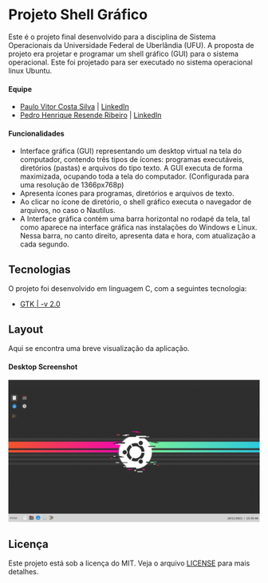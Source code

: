 # Projeto Shell Gráfico
Este é o projeto final desenvolvido para a disciplina de Sistema Operacionais da Universidade Federal de Uberlândia (UFU).
A proposta de projeto era projetar e programar um shell gráfico (GUI) para o sistema operacional. Este foi projetado para ser executado no sistema operacional linux Ubuntu.
#### Equipe
- [Paulo Vitor Costa Silva](https://github.com/Paulo-vitorCS)  |  [LinkedIn](https://www.linkedin.com/in/paulo-vitor-costa/)
- [Pedro Henrique Resende Ribeiro](https://github.com/pedro-hr-resende)  |  [LinkedIn](https://www.linkedin.com/in/pedro-hr-resende/)
#### Funcionalidades
- Interface gráfica (GUI) representando um desktop virtual na tela do computador, contendo três
tipos de ícones: programas executáveis, diretórios (pastas) e arquivos do tipo texto. A GUI executa de forma maximizada, ocupando toda a tela do computador. (Configurada para uma resolução de 1366px768p)
- Apresenta ícones para programas, diretórios e arquivos de texto.
- Ao clicar no ícone de diretório, o shell gráfico executa o navegador de arquivos, no caso o Nautilus.
- A Interface gráfica contém uma barra horizontal no rodapé da tela, tal como aparece na interface gráfica nas instalações do Windows e Linux. Nessa barra, no canto direito, apresenta data e hora, com atualização a cada segundo.
## Tecnologias
O projeto foi desenvolvido em linguagem C, com a seguintes tecnologia:
 - [GTK | -v 2.0](https://www.gtk.org/)
## Layout
Aqui se encontra uma breve visualização da aplicação.
#### Desktop Screenshot
![](/images/shell.png)
## Licença 
Este projeto está sob a licença do MIT. Veja o arquivo [LICENSE](/LICENSE) para mais detalhes.
